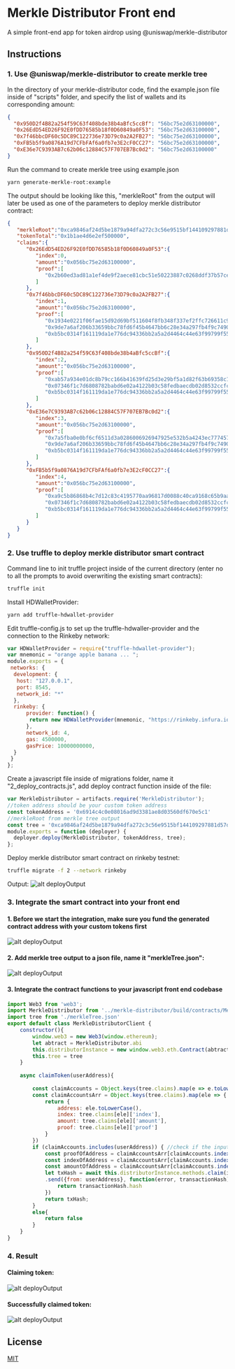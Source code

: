 # Merkle Distributor Front end

A simple front-end app for token airdrop using @uniswap/merkle-distributor

## Instructions
### 1. Use @uniswap/merkle-distributor to create merkle tree
In the directory of your merkle-distributor code, find the example.json file inside of "scripts" folder, and specify the list of wallets and its corresponding amount:
```json
{
  "0x950D2f4B82a254f59C63f408bde38b4aBfc5ccBf": "56bc75e2d63100000",
  "0x26EdD54ED26F92E0fDD76585b18f0D60849a0F53": "56bc75e2d63100000",
  "0x7f46bbcDF60c5DC89C122736e73D79c0a2A2FB27": "56bc75e2d63100000",
  "0xFB5b5f9a0876A19d7CFbFAf6a0fb7e3E2cF0CC27": "56bc75e2d63100000",
  "0xE36e7C9393AB7c62b06c12884C57F707EB7Bc0d2": "56bc75e2d63100000"
}
```
Run the command to create merkle tree using example.json
```bash
yarn generate-merkle-root:example
```
The output should be looking like this, "merkleRoot" from the output will later be used as one of the parameters to deploy merkle distributor contract:
```json
{
   "merkleRoot":"0xca9846af24d5be1879a94dfa272c3c56e9515bf144109297881d57dad0925e01",
   "tokenTotal":"0x1b1ae4d6e2ef500000",
   "claims":{
      "0x26EdD54ED26F92E0fDD76585b18f0D60849a0F53":{
         "index":0,
         "amount":"0x056bc75e2d63100000",
         "proof":[
            "0x2b60ed3ad81a1ef4de9f2aece81cbc51e50223887c0268ddf37b57ce10439553"
         ]
      },
      "0x7f46bbcDF60c5DC89C122736e73D79c0a2A2FB27":{
         "index":1,
         "amount":"0x056bc75e2d63100000",
         "proof":[
            "0x1934e0221f06fae15d92d69bf511604f8fb348f337ef2ffc726611c900ad598a",
            "0x9de7a6af206b33659bbc78fd6f45b4647bb6c28e34a297fb4f9c749057cb89ae",
            "0xb5bc0314f161119da1e776dc94336bb2a5a2d4464c44e63f99799f557399c909"
         ]
      },
      "0x950D2f4B82a254f59C63f408bde38b4aBfc5ccBf":{
         "index":2,
         "amount":"0x056bc75e2d63100000",
         "proof":[
            "0xab57a934e01dc8b79cc166b41639fd25d3e29bf5a1d82f63b69358c190292e0c",
            "0x07346f1c7d6808782babd6e02a4122b03c58fedbaecdb02d8532ccfc061b547e",
            "0xb5bc0314f161119da1e776dc94336bb2a5a2d4464c44e63f99799f557399c909"
         ]
      },
      "0xE36e7C9393AB7c62b06c12884C57F707EB7Bc0d2":{
         "index":3,
         "amount":"0x056bc75e2d63100000",
         "proof":[
            "0x7a5fba0e0bf6cf6511d3a0286006926947925e532b5a4243ec7774571afcc1a5",
            "0x9de7a6af206b33659bbc78fd6f45b4647bb6c28e34a297fb4f9c749057cb89ae",
            "0xb5bc0314f161119da1e776dc94336bb2a5a2d4464c44e63f99799f557399c909"
         ]
      },
      "0xFB5b5f9a0876A19d7CFbFAf6a0fb7e3E2cF0CC27":{
         "index":4,
         "amount":"0x056bc75e2d63100000",
         "proof":[
            "0xa9c5b86868b4c7d12c83c4195770aa96817d0088c40ca9168c65b9aa32aa4a02",
            "0x07346f1c7d6808782babd6e02a4122b03c58fedbaecdb02d8532ccfc061b547e",
            "0xb5bc0314f161119da1e776dc94336bb2a5a2d4464c44e63f99799f557399c909"
         ]
      }
   }
}

```
### 2. Use truffle to deploy merkle distributor smart contract
Command line to init truffle project inside of the current directory (enter no to all the prompts to avoid overwriting the  existing smart contracts):
```bash
truffle init
```
 Install HDWalletProvider:
```bash
yarn add truffle-hdwallet-provider
```
Edit truffle-config.js to set up the truffle-hdwaller-provider and the connection to the Rinkeby network:
```javascript
var HDWalletProvider = require("truffle-hdwallet-provider");
var mnemonic = "orange apple banana ... ";
module.exports = {
 networks: {
  development: {
   host: "127.0.0.1",
   port: 8545,
   network_id: "*"
  },
  rinkeby: {
      provider: function() { 
       return new HDWalletProvider(mnemonic, "https://rinkeby.infura.io/v3/<INFURA_Access_Token>");
      },
      network_id: 4,
      gas: 4500000,
      gasPrice: 10000000000,
  }
 }
};
```
Create a javascript file inside of migrations folder, name it "2_deploy_contracts.js", add deploy contract function inside of the file:
```javascript
var MerkleDistributor = artifacts.require('MerkleDistributor');
//token address should be your custom token address
const tokenAddress = '0x6914c4c0e08016ad9d3381ae8d03560df670e5c1' 
//merkleRoot from merkle tree output
const tree = '0xca9846af24d5be1879a94dfa272c3c56e9515bf144109297881d57dad0925e01' 
module.exports = function (deployer) {
  deployer.deploy(MerkleDistributor, tokenAddress, tree);
};
```
Deploy merkle distributor smart contract on rinkeby testnet:
```bash
truffle migrate -f 2 --network rinkeby
```
Output:
![alt deployOutput](https://github.com/Zilan-Ouyang/merkle_distibutor_frontend_airdrop/blob/master/airdrop_frontend/screenshots/deployOutput.png)

### 3. Integrate the smart contract into your front end
#### 1. Before we start the integration, make sure you fund the generated contract address with your custom tokens first
![alt deployOutput](https://github.com/Zilan-Ouyang/merkle_distibutor_frontend_airdrop/blob/master/airdrop_frontend/screenshots/fundingContract.png)
#### 2. Add merkle tree output to a json file, name it "merkleTree.json":
![alt deployOutput](https://github.com/Zilan-Ouyang/merkle_distibutor_frontend_airdrop/blob/master/airdrop_frontend/screenshots/merkleTreejson.png)

#### 3. Integrate the contract functions to your javascript front end codebase
```javascript
import Web3 from 'web3';
import MerkleDistributor from '../merkle-distributor/build/contracts/MerkleDistributor.json' //generated by truffle
import tree from './merkleTree.json'
export default class MerkleDistributorClient {
    constructor(){
        window.web3 = new Web3(window.ethereum);
        let abtract = MerkleDistributor.abi
        this.distributorInstance = new window.web3.eth.Contract(abtract, '0x76F4720705010dfBCB0C2C6a9ed133faF0c2D2AD')
        this.tree = tree
    }
    
    async claimToken(userAddress){
        
        const claimAccounts = Object.keys(tree.claims).map(e => e.toLowerCase())
        const claimAccountsArr = Object.keys(tree.claims).map(ele => {
            return {
                address: ele.toLowerCase(),
                index: tree.claims[ele]['index'],
                amount: tree.claims[ele]['amount'],
                proof: tree.claims[ele]['proof']
            }
        })
        if (claimAccounts.includes(userAddress)) { //check if the input address is in the tree
            const proofOfAddress = claimAccountsArr[claimAccounts.indexOf(userAddress)].proof //get the proof
            const indexOfAddress = claimAccountsArr[claimAccounts.indexOf(userAddress)].index //get the index
            const amountOfAddress = claimAccountsArr[claimAccounts.indexOf(userAddress)].amount //get the airdrop amount
            let txHash = await this.distributorInstance.methods.claim(indexOfAddress, userAddress, amountOfAddress, proofOfAddress)
            .send({from: userAddress}, function(error, transactionHash){
                return transactionHash.hash
            })
            return txHash;
        }
        else{
            return false
        }
    }
}
```
### 4. Result
#### Claiming token:
![alt deployOutput](https://github.com/Zilan-Ouyang/merkle_distibutor_frontend_airdrop/blob/master/airdrop_frontend/screenshots/claimingToken.png)

#### Successfully claimed token:
![alt deployOutput](https://github.com/Zilan-Ouyang/merkle_distibutor_frontend_airdrop/blob/master/airdrop_frontend/screenshots/result.png)

## License
[MIT](https://choosealicense.com/licenses/mit/)
